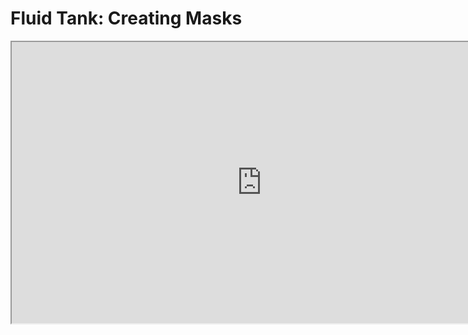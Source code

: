 # Fluid Tank: Creating Masks

<p><iframe title="YouTube video player" src="https://www.youtube.com/embed/B1MRPZZZ4z0?rel=0" width="800" height="450" allowfullscreen="allowfullscreen" allow="accelerometer; autoplay; clipboard-write; encrypted-media; gyroscope; picture-in-picture"></iframe></p>